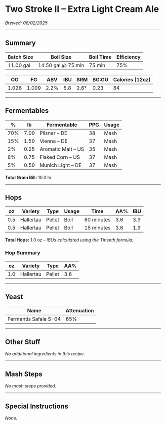 # Two Stroke II – Extra Light Cream Ale  
*Brewed: 08/02/2025*  

---

## Summary
| Batch Size | Boil Size          | Boil Time | Efficiency |
|------------|--------------------|-----------|------------|
| 11.00 gal  | 14.50 gal @ 75 min | 75 min    | 75%        |

| OG    | FG    | ABV   | IBU  | SRM  | BG:GU | Calories (12oz) |
|-------|-------|-------|------|------|-------|-----------------|
| 1.026 | 1.009 | 2.2%  | 5.8  | 2.6° | 0.23  | 84              |

---

## Fermentables
| %   | lb    | Fermentable         | PPG | Usage |
|-----|-------|---------------------|-----|-------|
| 70% | 7.00  | Pilsner – DE        | 38  | Mash  |
| 15% | 1.50  | Vienna – DE         | 37  | Mash  |
|  2% | 0.25  | Aromatic Malt – US  | 35  | Mash  |
|  8% | 0.75  | Flaked Corn – US    | 37  | Mash  |
|  5% | 0.50  | Munich Light – DE   | 37  | Mash  |

**Total Grain Bill:** 10.0 lb  

---

## Hops
| oz  | Variety   | Type   | Usage | Time       | AA% | IBU  |
|-----|-----------|--------|-------|------------|-----|------|
| 0.5 | Hallertau | Pellet | Boil  | 60 minutes | 3.6 | 3.9  |
| 0.5 | Hallertau | Pellet | Boil  | 15 minutes | 3.6 | 1.9  |

**Total Hops:** 1.0 oz – *IBUs calculated using the Tinseth formula.*  

### Hop Summary
| oz  | Variety   | Type   | AA% |
|-----|-----------|--------|-----|
| 1.0 | Hallertau | Pellet | 3.6 |

---

## Yeast
| Name                  | Attenuation |
|-----------------------|-------------|
| Fermentis Safale S-04 | 65%         |

---

## Other Stuff
*No additional ingredients in this recipe.*  

---

## Mash Steps
*No mash steps provided.*  

---

## Special Instructions
*None.*  
